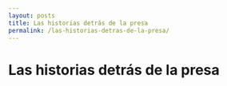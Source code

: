 ```yaml
---
layout: posts
title: Las historias detrás de la presa
permalink: /las-historias-detras-de-la-presa/
---
```


# Las historias detrás de la presa
